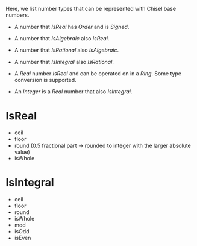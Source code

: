 Here, we list number types that can be represented with Chisel base numbers.

* A number that *IsReal* has *Order* and is *Signed*. 
* A number that *IsAlgebraic* also *IsReal*. 
* A number that *IsRational* also *IsAlgebraic*.
* A number that *IsIntegral* also *IsRational*. 

* A *Real* number *IsReal* and can be operated on in a *Ring*. Some type conversion is supported.
* An *Integer* is a *Real* number that also *IsIntegral*. 

# IsReal
* ceil
* floor
* round (0.5 fractional part -> rounded to integer with the larger absolute value)
* isWhole

# IsIntegral
* ceil
* floor
* round
* isWhole
* mod
* isOdd
* isEven
